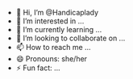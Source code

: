 - 👋 Hi, I’m @Handicaplady
- 👀 I’m interested in ...
- 🌱 I’m currently learning ...
- 💞️ I’m looking to collaborate on ...
- 📫 How to reach me ...
- 😄 Pronouns: she/her
- ⚡ Fun fact: ...

<!---
Handicaplady/Handicaplady is a ✨ special ✨ repository because its `README.md` (this file) appears on your GitHub profile.
You can click the Preview link to take a look at your changes.
--->
